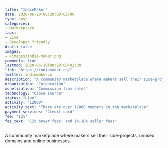 ```yaml
---
title: "IndieMaker"
date: 2020-06-20T08:20:00+02:00
type: post
categories:
- Marketplace
tags:
- Live
- Developer friendly
draft: false
images:
- /images/indie-maker.png
comments: true
lastmod: 2020-06-20T08:20:00+02:00
link: "https://indiemaker.co/"
twitter: indiemakerco
description: "A community marketplace where makers sell their side-projects, unused domains and online businesses."
organization: "Corporation"
monetization: "Commission from sales"
technology: "Close source"
status: "Live"
activity: "12000"
activity_text: "There are over 12000 members in the marketplace"
payment_services: "Credit card"
fee: "12%"
fee_text: "12% buyer fees, and 1%-10% seller fees"
---
```


A community marketplace where makers sell their side-projects, unused domains and online businesses.<!--more-->
